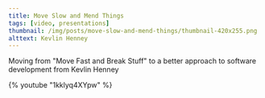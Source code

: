 ```yaml
---
title: Move Slow and Mend Things
tags: [video, presentations]
thumbnail: /img/posts/move-slow-and-mend-things/thumbnail-420x255.png
alttext: Kevlin Henney
---
```


Moving from "Move Fast and Break Stuff" to a better approach to software development from Kevlin Henney

{% youtube "1kklyq4XYpw" %}

